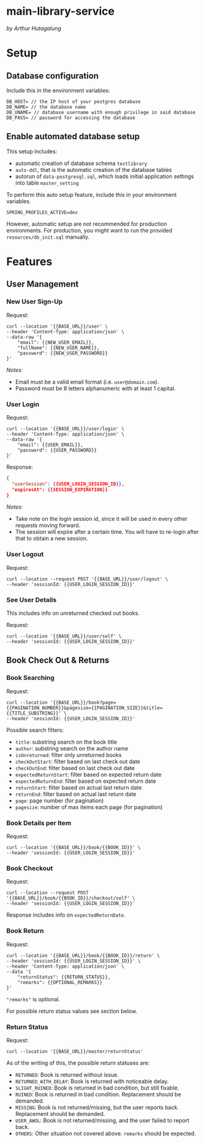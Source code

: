 main-library-service
====

*by Arthur Hutagalung*

# Setup

## Database configuration

Include this in the environment variables:

```properties
DB_HOST= // the IP host of your postgres database
DB_NAME= // the database name
DB_UNAME= // database username with enough privilege in said database
DB_PASS= // password for accessing the database
```

## Enable automated database setup

This setup includes:

- automatic creation of database schema `testlibrary`
- `auto-ddl`, that is the automatic creation of the database tables
- autorun of `data-postgresql.sql`, which loads initial application settings into table `master_setting`

To perform this auto setup feature, include this in your environment variables.

````properties
SPRING_PROFILES_ACTIVE=dev
````

However, automatic setup are not recommended for production environments. For production, you might want to run the provided `resources/db_init.sql` manually. 

# Features

## User Management

### New User Sign-Up

Request:

```shell
curl --location '{{BASE_URL}}/user' \
--header 'Content-Type: application/json' \
--data-raw '{
    "email": {{NEW_USER_EMAIL}},
    "fullName": {{NEW_USER_NAME}},
    "password": {{NEW_USER_PASSWORD}}
}'
```

*Notes:*

- Email must be a valid email format (i.e. `user@domain.com`).
- Password must be 8 letters alphanumeric with at least 1 capital.

### User Login

Request:

```shell
curl --location '{{BASE_URL}}/user/login' \
--header 'Content-Type: application/json' \
--data-raw '{
    "email": {{USER_EMAIL}},
    "password": {{USER_PASSWORD}}
}'
```

Response:

```json
{
  "userSession": {{USER_LOGIN_SESSION_ID}},
  "expiresAt": {{SESSION_EXPIRATION}}
}
```

*Notes:*

- Take note on the login session id, since it will be used in every other requests moving forward.
- The session will expire after a certain time. You will have to re-login after that to obtain a new session.

### User Logout

Request:

```shell
curl --location --request POST '{{BASE_URL}}/user/logout' \
--header 'sessionId: {{USER_LOGIN_SESSION_ID}}'
```

### See User Details

This includes info on unreturned checked out books.

Request:

```shell
curl --location '{{BASE_URL}}/user/self' \
--header 'sessionId: {{USER_LOGIN_SESSION_ID}}'
```

## Book Check Out & Returns

### Book Searching

Request:

```shell
curl --location '{{BASE_URL}}/book?page={{PAGINATION_NUMBER}}&pagesize={{PAGINATION_SIZE}}&title={{TITLE_SUBSTRING}}' \
--header 'sessionId: {{USER_LOGIN_SESSION_ID}}'
```

Possible search filters:

- `title`: substring search on the book title
- `author`: substring search on the author name
- `isUnreturned`: filter only unreturned books
- `checkOutStart`: filter based on last check out date
- `checkOutEnd`: filter based on last check out date
- `expectedReturnStart`: filter based on expected return date
- `expectedReturnEnd`: filter based on expected return date
- `returnStart`: filter based on actual last return date
- `returnEnd`: filter based on actual last return date
- `page`: page number (for pagination)
- `pagesize`: number of max items each page (for pagination)

### Book Details per Item

Request:

```shell
curl --location '{{BASE_URL}}/book/{{BOOK_ID}}' \
--header 'sessionId: {{USER_LOGIN_SESSION_ID}}'
```

### Book Checkout

Request:

```shell
curl --location --request POST '{{BASE_URL}}/book/{{BOOK_ID}}/checkout/self' \
--header 'sessionId: {{USER_LOGIN_SESSION_ID}}'
```

Response includes info on `expectedReturnDate`.

### Book Return

Request:

```shell
curl --location '{{BASE_URL}}/book/{{BOOK_ID}}/return' \
--header 'sessionId: {{USER_LOGIN_SESSION_ID}}' \
--header 'Content-Type: application/json' \
--data '{
    "returnStatus": {{RETURN_STATUS}},
    "remarks": {{OPTIONAL_REMARKS}}
}'
```

`"remarks"` is optional.

For possible return status values see section below.

### Return Status

Request:

```shell
curl --location '{{BASE_URL}}/master/returnStatus'
```

As of the writing of this, the possible return statuses are:

- `RETURNED`: Book is returned without issue.
- `RETURNED_WITH_DELAY`: Book is returned with noticeable delay. 
- `SLIGHT_RUINED`: Book is returned in bad condition, but still fixable.
- `RUINED`: Book is returned in bad condition. Replacement should be demanded.
- `MISSING`: Book is not returned/missing, but the user reports back. Replacement should be demanded.
- `USER_AWOL`: Book is not returned/missing, and the user failed to report back. 
- `OTHERS`: Other situation not covered above. `remarks` should be expected.
